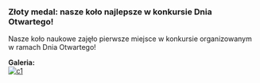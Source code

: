 ### Złoty medal: nasze koło najlepsze w konkursie Dnia Otwartego!

Nasze koło naukowe zajęło pierwsze miejsce w konkursie organizowanym w ramach Dnia Otwartego!

**Galeria:**  
[![c1](https://i.postimg.cc/6qJyRShq/c1.jpg)](https://postimg.cc/1nBm1v21)